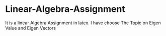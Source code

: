 # Linear-Algebra-Assignment
It is a linear Algebra Assignment in latex. I have choose The Topic on Eigen Value and Eigen Vectors 
